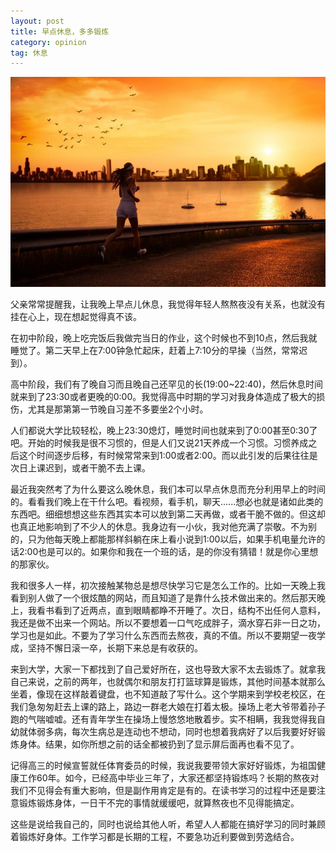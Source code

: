 ```yaml
---
layout: post
title: 早点休息，多多锻炼
category: opinion
tag: 休息
---
```



![bg-早点休息，多多锻炼](/images/bg/run.jpg)


父亲常常提醒我，让我晚上早点儿休息，我觉得年轻人熬熬夜没有关系，也就没有挂在心上，现在想起觉得真不该。

在初中阶段，晚上吃完饭后我做完当日的作业，这个时候也不到10点，然后我就睡觉了。第二天早上在7:00钟急忙起床，赶着上7:10分的早操（当然，常常迟到）。

高中阶段，我们有了晚自习而且晚自己还罕见的长(19:00~22:40)，然后休息时间就来到了23:30或者更晚的0:00。我觉得高中时期的学习对我身体造成了极大的损伤，尤其是那第第一节晚自习差不多要坐2个小时。

<!--more-->

人们都说大学比较轻松，晚上23:30熄灯，睡觉时间也就来到了0:00甚至0:30了吧。开始的时候我是很不习惯的，但是人们又说21天养成一个习惯。习惯养成之后这个时间逐步后移，有时候常常来到1:00或者2:00。而以此引发的后果往往是次日上课迟到，或者干脆不去上课。

最近我突然考了为什么要这么晚休息，我们本可以早点休息而充分利用早上的时间的。看看我们晚上在干什么吧。看视频，看手机，聊天......想必也就是诸如此类的东西吧。细细想想这些东西其实本可以放到第二天再做，或者干脆不做的。但这却也真正地影响到了不少人的休息。我身边有一小伙，我对他充满了崇敬。不为别的，只为他每天晚上都能那样斜躺在床上看小说到1:00以后，如果手机电量允许的话2:00也是可以的。如果你和我在一个班的话，是的你没有猜错！就是你心里想的那家伙。

我和很多人一样，初次接触某物总是想尽快学习它是怎么工作的。比如一天晚上我看到别人做了一个很炫酷的网站，而且知道了是靠什么技术做出来的。然后那天晚上，我看书看到了近两点，直到眼睛都睁不开睡了。次日，结构不出任何人意料，我还是做不出来一个网站。所以不要想着一口气吃成胖子，滴水穿石非一日之功，学习也是如此。不要为了学习什么东西而去熬夜，真的不值。所以不要期望一夜学成，坚持不懈日滚一卒，长期下来总是有收获的。

来到大学，大家一下都找到了自己爱好所在，这也导致大家不太去锻炼了。就拿我自己来说，之前的两年，也就偶尔和朋友打打篮球算是锻炼，其他时间基本就那么坐着，像现在这样敲着键盘，也不知道敲了写什么。这个学期来到学校老校区，在我们急匆匆赶去上课的路上，路边一群老大娘在打着太极。操场上老大爷带着孙子跑的气喘嘘嘘。还有青年学生在操场上慢悠悠地散着步。实不相瞒，我我觉得我自幼就体弱多病，每次生病总是连动也不想动，同时也想着我病好了以后我要好好锻炼身体。结果，如你所想之前的话全都被扔到了显示屏后面再也看不见了。

记得高三的时候宣誓就任体育委员的时候，我说我要带领大家好好锻炼，为祖国健康工作60年。如今，已经高中毕业三年了，大家还都坚持锻炼吗？长期的熬夜对我们不见得会有重大影响，但是副作用肯定是有的。在读书学习的过程中还是要注意锻炼锻炼身体，一日干不完的事情就缓缓吧，就算熬夜也不见得能搞定。

这些是说给我自己的，同时也说给其他人听，希望人人都能在搞好学习的同时兼顾着锻炼好身体。工作学习都是长期的工程，不要急功近利要做到劳逸结合。

